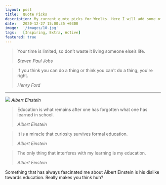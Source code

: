 ```yaml
---
layout: post
title:  Quote Picks
description: My current quote picks for Wrelks. Here I will add some of my favorite quotes of all time.
date:   2020-12-27 15:00:35 +0300
image:  '/images/10.jpg'
tags:   [Inspiring, Extra, Active]
featured: true
---
```


> Your time is limited, so don’t waste it living someone else’s life.
>
> <cite>Steven Paul Jobs</cite>

> If you think you can do a thing or think you can't do a thing, you're right.
>
> <cite>Henry Ford</cite>

<hr>

![]({{site.baseurl}}/images/albert_einstein.jpg)
*Albert Einstein*

> Education is what remains after one has forgotten what one has learned in school.
>
> <cite>Albert Einstein</cite>

> It is a miracle that curiosity survives formal education.
>
> <cite>Albert Einstein</cite>

> The only thing that interferes with my learning is my education.
>
> <cite>Albert Einstein</cite>

Something that has always fascinated me about Albert Einstein is his dislike towards education. Really makes you think huh?


